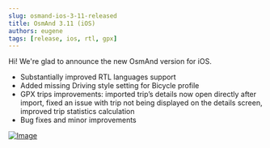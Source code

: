 ```yaml
---
slug: osmand-ios-3-11-released
title: OsmAnd 3.11 (iOS)
authors: eugene
tags: [release, ios, rtl, gpx]
---
```


Hi!
We're glad to announce the new OsmAnd version for iOS.

<!--truncate-->

* Substantially improved RTL languages support
* Added missing Driving style setting for Bicycle profile
* GPX trips improvements: imported trip’s details now open directly after import, fixed an issue with trip not being displayed on the details screen, improved trip statistics calculation
* Bug fixes and minor improvements


<a href="https://apps.apple.com/us/app/osmand-maps-travel-navigate/id934850257">
    <img src="http://osmand.net/images/app-store-badge.png" alt="Image" />
</a>